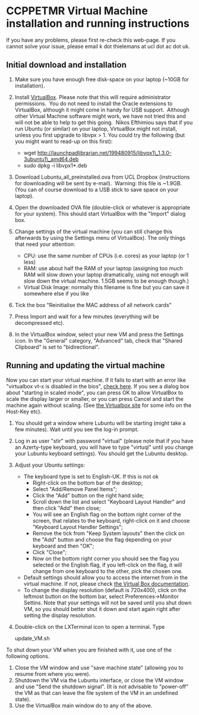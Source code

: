 # CCPPETMR Virtual Machine installation and running instructions

If you have any problems, please first re-check this web-page. If you cannot solve your issue, please email k dot thielemans at ucl dot ac dot uk.


## Initial download and installation

1. Make sure you have enough free disk-space on your laptop (~10GB for installation).

2. Install [VirtualBox](https://www.virtualbox.org). Please note that this will require administrator permissions. 
You do not need to install the Oracle extensions to VirtualBox, although it might come in handy for USB support. 
Although other Virtual Machine software might work, we have not tried this and will not be able to help to get this going. 
Nikos Efthimiou says that if you run Ubuntu (or similar) on your laptop, VirtualBox might not install, unless you first upgrade to libvpx > 1. You could try the following (but you might want to read-up on this first):
	- wget http://launchpadlibrarian.net/199480915/libvpx1\_1.3.0-3ubuntu1\_amd64.deb
	- sudo dpkg -i libvpx1*.deb

3. Download Lubuntu_all_preinstalled.ova from UCL Dropbox (instructions for downloading will be sent by e-mail). 
Warning: this file is ~1.9GB. (You can of course download to a USB stick to save space on your laptop).

4. Open the downloaded OVA file (double-click or whatever is appropriate for your system). This should start VirtualBox with the "Import" dialog box.

5. Change settings of the virtual machine (you can still change this afterwards by using the Settings menu of VirtualBox). The only things that need your attention:
	- CPU: use the same number of CPUs (i.e. cores) as your laptop (or 1 less)
	- RAM: use about half the RAM of your laptop (assigning too much RAM will slow down your laptop dramatically, using not enough will slow down the virtual machine. 1.5GB seems to be enough though.)
	- Virtual Disk Image: normally this filename is fine but you can save it somewhere else if you like

6. Tick the box "Reinitialise the MAC address of all network cards"

7. Press Import and wait for a few minutes (everything will be decompressed etc).

8. In the VirtualBox window, select your new VM and press the Settings icon. In the "General" category, "Advanced" tab, check that "Shared Clipboard" is set to "bidirectional".

## Running and updating the virtual machine

Now you can start your virtual machine. If it fails to start with an error like "virtualbox vt-x is disabled in the bios", [check here](http://www.howtogeek.com/213795/how-to-enable-intel-vt-x-in-your-computers-bios-or-uefi-firmware/).
If you see a dialog box about "starting in scaled mode", you can press OK to allow VirtualBox to scale the display larger or smaller, or you can press Cancel and start the machine again without scaling. (See [the Virtualbox site](https://www.virtualbox.org/manual/) for some info on the Host-Key etc).

1. You should get a window where Lubuntu will be starting (might take a few minutes). Wait until you see the log-in prompt.

2. Log in as user "stir" with password "virtual" (please note that if you have an Azerty-type keyboard, you will have to type "virtuql" until you change your Lubuntu keyboard settings). You should get the Lubuntu desktop.

3. Adjust your Ubuntu settings:
	- The keyboard type is set to English-UK. If this is not ok
		- Right-click on the bottom bar of the desktop;
		- Select "Add/Remove Panel Items";
		- Click the "Add" button on the right hand side;
		- Scroll down the list and select "Keyboard Layout Handler" and then click "Add" then close;
		- You will see an English flag on the bottom right corner of the screen, that relates to the keyboard, right-click on it and choose "Keyboard Layout Handler Settings";
		- Remove the tick from "Keep System layouts" then the click on the "Add" button and choose the flag depending on your keyboard and then "OK";
		- Click "Close";
		- Now on the bottom right corner you should see the flag you selected or the English flag, if you left-click on the flag, it will change from one keyboard to the other, pick the chosen one.
	- Default settings should allow you to access the internet from in the virtual machine. If not, please check [the Virtual Box documentation](http://www.virtualbox.org/manual/ch03.html#settings-network).
	- To change the display resolution (default is 720x400), click on the leftmost button on the bottom bar,
select Preferences->Monitor Settins. Note that your settings will not be saved until you shut down VM,
so you should better shut it down and start again right after setting the display resolution.

4. Double-click on the LXTerminal icon to open a terminal. Type

      update_VM.sh

To shut down your VM when you are finished with it, use one of the following options. 

1. Close the VM window and use "save machine state" (allowing you to resume from where you were).
2. Shutdown the VM via the Lubuntu interface, or close the VM window and use "Send the shutdown signal". 
(It is not advisable to "power-off" the VM as that can leave the file system of the VM in an undefined state).
3. Use the VirtualBox main window do to any of the above.

